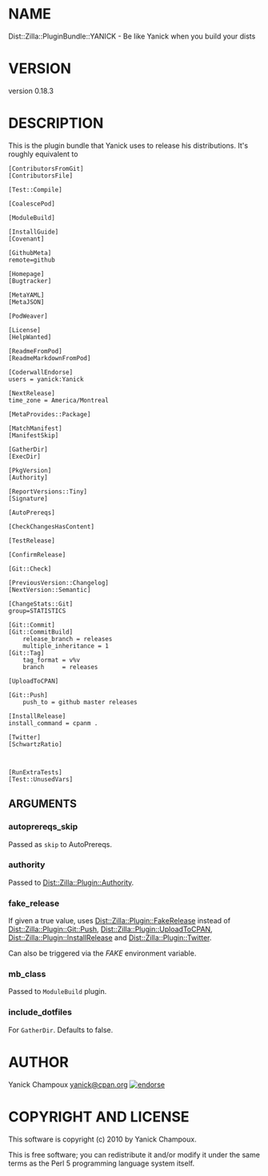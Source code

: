# NAME

Dist::Zilla::PluginBundle::YANICK - Be like Yanick when you build your dists

# VERSION

version 0.18.3

# DESCRIPTION

This is the plugin bundle that Yanick uses to release
his distributions. It's roughly equivalent to

    [ContributorsFromGit]
    [ContributorsFile]

    [Test::Compile]

    [CoalescePod]

    [ModuleBuild]

    [InstallGuide]
    [Covenant]

    [GithubMeta]
    remote=github

    [Homepage]
    [Bugtracker]

    [MetaYAML]
    [MetaJSON]

    [PodWeaver]

    [License]
    [HelpWanted]

    [ReadmeFromPod]
    [ReadmeMarkdownFromPod]

    [CoderwallEndorse]
    users = yanick:Yanick

    [NextRelease]
    time_zone = America/Montreal

    [MetaProvides::Package]

    [MatchManifest]
    [ManifestSkip]

    [GatherDir]
    [ExecDir]

    [PkgVersion]
    [Authority]

    [ReportVersions::Tiny]
    [Signature]

    [AutoPrereqs]

    [CheckChangesHasContent]

    [TestRelease]

    [ConfirmRelease]

    [Git::Check]

    [PreviousVersion::Changelog]
    [NextVersion::Semantic]

    [ChangeStats::Git]
    group=STATISTICS

    [Git::Commit]
    [Git::CommitBuild]
        release_branch = releases
        multiple_inheritance = 1
    [Git::Tag]
        tag_format = v%v
        branch     = releases

    [UploadToCPAN]

    [Git::Push]
        push_to = github master releases

    [InstallRelease]
    install_command = cpanm .

    [Twitter]
    [SchwartzRatio]



    [RunExtraTests]
    [Test::UnusedVars]

## ARGUMENTS

### autoprereqs\_skip

Passed as `skip` to AutoPrereqs.

### authority

Passed to [Dist::Zilla::Plugin::Authority](http://search.cpan.org/perldoc?Dist::Zilla::Plugin::Authority).

### fake\_release

If given a true value, uses [Dist::Zilla::Plugin::FakeRelease](http://search.cpan.org/perldoc?Dist::Zilla::Plugin::FakeRelease)
instead of 
[Dist::Zilla::Plugin::Git::Push](http://search.cpan.org/perldoc?Dist::Zilla::Plugin::Git::Push),
[Dist::Zilla::Plugin::UploadToCPAN](http://search.cpan.org/perldoc?Dist::Zilla::Plugin::UploadToCPAN),
[Dist::Zilla::Plugin::InstallRelease](http://search.cpan.org/perldoc?Dist::Zilla::Plugin::InstallRelease) and
[Dist::Zilla::Plugin::Twitter](http://search.cpan.org/perldoc?Dist::Zilla::Plugin::Twitter).

Can also be triggered via the _FAKE_ environment variable.

### mb\_class

Passed to `ModuleBuild` plugin.

### include\_dotfiles

For `GatherDir`. Defaults to false.

# AUTHOR

Yanick Champoux <yanick@cpan.org> [![endorse](http://api.coderwall.com/yanick/endorsecount.png)](http://coderwall.com/yanick)

# COPYRIGHT AND LICENSE

This software is copyright (c) 2010 by Yanick Champoux.

This is free software; you can redistribute it and/or modify it under
the same terms as the Perl 5 programming language system itself.
